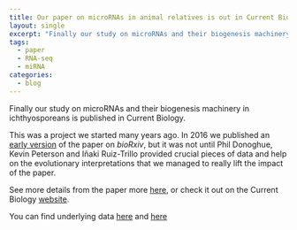 ```yaml
---
title: Our paper on microRNAs in animal relatives is out in Current Biology!
layout: single
excerpt: "Finally our study on microRNAs and their biogenesis machinery in ichthyosporeans is published in Current Biology."
tags:
  - paper
  - RNA-seq
  - miRNA
categories:
  - blog
---
```


Finally our study on microRNAs and their biogenesis machinery in ichthyosporeans is published in Current Biology.  

This was a project we started many years ago. In 2016 we published an [early version](https://www.biorxiv.org/content/early/2016/10/01/076190) of the paper on _bioRxiv_, but it was not until Phil Donoghue, Kevin Peterson and Iñaki Ruiz-Trillo provided crucial pieces of data and help on the evolutionary interpretations that we managed to really lift the impact of the paper.

See more details from the paper more [here](/publications/03-2018-miRNA_Current_Biology/), or check it out on the Current Biology [website](https://www.cell.com/current-biology/fulltext/S0960-9822(18)31063-7#%20).

You can find underlying data [here](https://www.ebi.ac.uk/ena/data/view/PRJEB21207) and [here](https://data.mendeley.com/datasets/h96s28wcx9/1)
